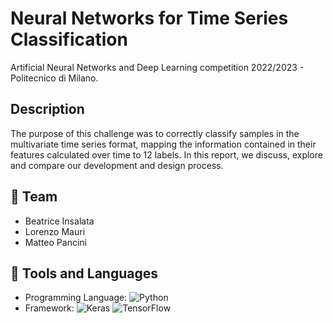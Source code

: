 # Neural Networks for Time Series Classification

Artificial Neural Networks and Deep Learning competition 2022/2023 - Politecnico di Milano. 

## Description

The purpose of this challenge was to correctly classify samples in the multivariate time series format, mapping the information contained in their features calculated over time to 12 labels. In this report, we discuss, explore and compare our development and design process.

## 👤 Team

* Beatrice Insalata
* Lorenzo Mauri
* Matteo Pancini

## 🔨 Tools and Languages

* Programming Language: ![Python](https://img.shields.io/badge/python-3670A0?style=for-the-badge&logo=python&logoColor=ffdd54)
* Framework: ![Keras](https://img.shields.io/badge/Keras-%23D00000.svg?style=for-the-badge&logo=Keras&logoColor=white) ![TensorFlow](https://img.shields.io/badge/TensorFlow-%23FF6F00.svg?style=for-the-badge&logo=TensorFlow&logoColor=white)
